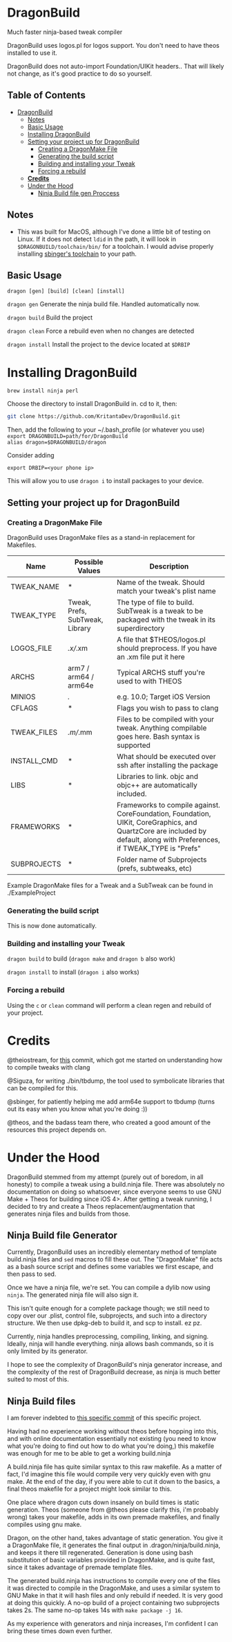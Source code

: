 # DragonBuild
Much faster ninja-based tweak compiler

DragonBuild uses logos.pl for logos support. You don't need to have theos installed to use it.

DragonBuild does not auto-import Foundation/UIKit headers.. That will likely not change, as it's good practice to do so yourself. 

## Table of Contents

- [DragonBuild](#dragonbuild)
  * [Notes](#notes)
  * [Basic Usage](#basic-usage)
  * [Installing DragonBuild](#installing-dragonbuild)
  * [Setting your project up for DragonBuild](#setting-your-project-up-for-dragonbuild)
    + [Creating a DragonMake File](#creating-a-dragonmake-file)
    + [Generating the build script](#generating-the-build-script)
    + [Building and installing your Tweak](#building-and-installing-your-tweak)
    + [Forcing a rebuild](#forcing-a-rebuild)
  * **[Credits](#credits)**
  * [Under the Hood](#under-the-hood)
    + [Ninja Build file gen Proccess](#ninja-build-file-gen-proccess)

## Notes

* This was built for MacOS, although I've done a little bit of testing on Linux. If it does not detect `ldid` in the path, it will look in `$DRAGONBUILD/toolchain/bin/` for a toolchain. I would advise properly installing [sbinger's toolchain](https://github.com/sbingner/llvm-project/releases/tag/v10.0.0-1) to your path. 

## Basic Usage

`dragon [gen] [build] [clean] [install]`

`dragon gen` Generate the ninja build file. Handled automatically now. 

`dragon build` Build the project

`dragon clean` Force a rebuild even when no changes are detected

`dragon install` Install the project to the device located at `$DRBIP`

# Installing DragonBuild

`brew install ninja perl`

Choose the directory to install DragonBuild in. cd to it, then:

```bash
git clone https://github.com/KritantaDev/DragonBuild.git
```

Then, add the following to your ~/.bash_profile (or whatever you use)  
`export DRAGONBUILD=path/for/DragonBuild`  
`alias dragon=$DRAGONBUILD/dragon`  

Consider adding 

`export DRBIP=<your phone ip>`

This will allow you to use `dragon i` to install packages to your device. 

## Setting your project up for DragonBuild

### Creating a DragonMake File

DragonBuild uses DragonMake files as a stand-in replacement for Makefiles. 

|  Name  | Possible Values | Description  | 
|---|---|---|
|  TWEAK_NAME  |  * | Name of the tweak. Should match your tweak's plist name |
| TWEAK_TYPE |  Tweak, Prefs, SubTweak, Library  | The type of file to build. SubTweak is a tweak to be packaged with the tweak in its superdirectory |
| LOGOS_FILE |  *.x/*.xm  | A file that $THEOS/logos.pl should preprocess. If you have an .xm file put it here |  
| ARCHS | arm7 / arm64 / arm64e | Typical ARCHS stuff you're used to with THEOS | 
| MINIOS | *.* | e.g. 10.0; Target iOS Version |  
| CFLAGS | * | Flags you wish to pass to clang |  
|  TWEAK_FILES  |  *.m/*.mm |  Files to be compiled with your tweak. Anything compilable goes here. Bash syntax is supported |
|  INSTALL_CMD  |  * |  What should be executed over ssh after installing the package |
| LIBS | * | Libraries to link. objc and objc++ are automatically included. |
| FRAMEWORKS | * | Frameworks to compile against. CoreFoundation, Foundation, UIKit, CoreGraphics, and QuartzCore are included by default, along with Preferences, if TWEAK_TYPE is "Prefs" |
| SUBPROJECTS | * | Folder name of Subprojects (prefs, subtweaks, etc) 

Example DragonMake files for a Tweak and a SubTweak can be found in ./ExampleProject

### Generating the build script

This is now done automatically. 

### Building and installing your Tweak

`dragon build` to build (`dragon make` and `dragon b` also work)

`dragon install` to install (`dragon i` also works)

### Forcing a rebuild

Using the `c` or `clean` command will perform a clean regen and rebuild of your project. 

# Credits

@theiostream, for [this](https://github.com/theiostream/Libhide/blob/1f7b2bbebc9df68bb781406f881eb28eac270989/library/Makefile) commit, which got me started on understanding how to compile tweaks with clang

@Siguza, for writing ./bin/tbdump, the tool used to symbolicate libraries that can be compiled for this.

@sbinger, for patiently helping me add arm64e support to tbdump (turns out its easy when you know what you're doing :))

@theos, and the badass team there, who created a good amount of the resources this project depends on. 

# Under the Hood

DragonBuild stemmed from my attempt (purely out of boredom, in all honesty) to compile a tweak using a build.ninja file. There was absolutely no documentation on doing so whatsoever, since everyone seems to use GNU Make + Theos for building since iOS 4>. After getting a tweak running, I decided to try and create a Theos replacement/augmentation that generates ninja files and builds from those. 

## Ninja Build file Generator

Currently, DragonBuild uses an incredibly elementary method of template build.ninja files and `sed` macros to fill these out. The "DragonMake" file acts as a bash source script and defines some variables we first escape, and then pass to sed. 

Once we have a ninja file, we're set. You can compile a dylib now using `ninja`. The generated ninja file will also sign it. 

This isn't quite enough for a complete package though; we still need to copy over our .plist, control file, subprojects, and such into a directory structure. We then use dpkg-deb to build it, and scp to install. ez pz. 

Currently, ninja handles preprocessing, compiling, linking, and signing. Ideally, ninja will handle everything. ninja allows bash commands, so it is only limited by its generator. 

I hope to see the complexity of DragonBuild's ninja generator increase, and the complexity of the rest of DragonBuild decrease, as ninja is much better suited to most of this. 

## Ninja Build files

I am forever indebted to [this specific commit](https://github.com/theiostream/Libhide/blob/1f7b2bbebc9df68bb781406f881eb28eac270989/library/Makefile)
 of this specific project. 
 
Having had no experience working without theos before hopping into this, and with online documentation essentially not existing (you need to know what you're doing to find out how to do what you're doing,) this makefile was enough for me to be able to get a working build.ninja

A build.ninja file has quite similar syntax to this raw makefile. As a matter of fact, I'd imagine this file would compile very very quickly even with gnu make. At the end of the day, if you were able to cut it down to the basics, a final theos makefile for a project might look similar to this. 

One place where dragon cuts down insanely on build times is static generation. Theos (someone from @theos please clarify this, i'm probably wrong) takes your makefile, adds in its own premade makefiles, and finally compiles using gnu make. 

Dragon, on the other hand, takes advantage of static generation. You give it a DragonMake file, it generates the final output in .dragon/ninja/build.ninja, and keeps it there till regenerated. Generation is done using bash substitution of basic variables provided in DragonMake, and is quite fast, since it takes advantage of premade template files. 

The generated build.ninja has instructions to compile every one of the files it was directed to compile in the DragonMake, and uses a similar system to GNU Make in that it will hash files and only rebuild if needed. It is very good at doing this quickly. A no-op build of a project containing two subprojects takes 2s. The same no-op takes 14s with `make package -j 16`. 

As my experience with generators and ninja increases, I'm confident I can bring these times down even further. 

